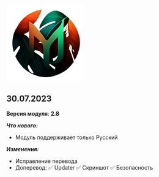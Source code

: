 <img src="https://raw.githubusercontent.com/kazhemons/CNtoRU/main/img/Logo.png">

## 30.07.2023 ##

**Версия модуля**: **2.8**

***Что нового:***
- Модуль поддерживает только Русский

***Изменения:***
- Исправление перевода
- Доперевод: 
 ✅ Updater
 ✅ Скриншот
 ✅ Безопасность

